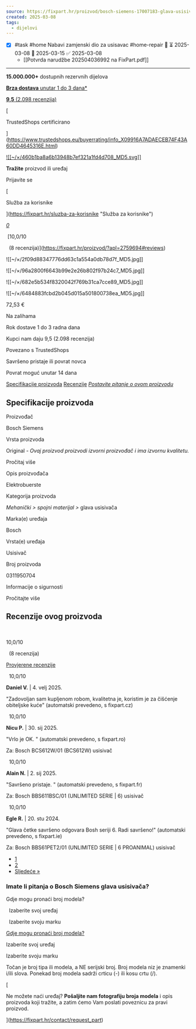 ```yaml
---
source: https://fixpart.hr/proizvod/bosch-siemens-17007183-glava-usisivaca?apl=2759694
created: 2025-03-08
tags:
  - dijelovi
---
```

- [x] #task #home Nabavi zamjenski dio za usisavac #home-repair 🔼 ⏳ 2025-03-08 📅 2025-03-15 ✅ 2025-03-08
	- [[Potvrda narudžbe 202504036992 na FixPart.pdf]]
___

**15.000.000+** dostupnih rezervnih dijelova

[**Brza dostava** unutar 1 do 3 dana\*](https://fixpart.hr/dostava)

[**9,5** (2.098 recenzija)](https://www.trustedshops.eu/buyerrating/info_X09916A7ADAECEB74F43A60DD4645316E.html)

[

TrustedShops certificirano

](https://www.trustedshops.eu/buyerrating/info_X09916A7ADAECEB74F43A60DD4645316E.html)

[![[~/×/460b1ba8a6b13948b7ef321a1fd4d708_MD5.svg]]](https://fixpart.hr/)

**Tražite** proizvod ili uređaj

Prijavite se

[

Služba za korisnike

](https://fixpart.hr/sluzba-za-korisnike "Služba za korisnike")

[*0*](https://fixpart.hr/checkout/cart)

 [10,0/10

  (8 recenzija)](https://fixpart.hr/proizvod/?apl=2759694#reviews)

![[~/×/2f09d88347776dd63c1a554a0db78d7f_MD5.jpg]]

![[~/×/96a2800f6643b99e2e26b802f97b24c7_MD5.jpg]]

![[~/×/682e5b534f8320042f769b31ca7cce89_MD5.jpg]]

![[~/×/6484883fcbd2b045d015a501800738ea_MD5.jpg]]

72,53 €

Na zalihama

  
Rok dostave 1 do 3 radna dana

Kupci nam daju 9,5 (2.098 recenzija)

Povezano s TrustedShops

Savršeno pristaje ili povrat novca

Povrat moguć unutar 14 dana

[Specifikacije proizvoda](https://fixpart.hr/proizvod/?apl=2759694#specifications) [Recenzije](https://fixpart.hr/proizvod/?apl=2759694#reviews) [*Postavite pitanje o ovom proizvodu*](https://fixpart.hr/contact/request_part?product=0311950704&appId=2759694)

## Specifikacije proizvoda

Proizvođač

Bosch Siemens

Vrsta proizvoda

Original *- Ovaj proizvod proizvodi izvorni proizvođač i ima izvornu kvalitetu.*

Pročitaj više

Opis proizvođača

Elektrobuerste

Kategorija proizvoda

*Mehanički >* *spojni materijal >* glava usisivača

Marka(e) uređaja

Bosch

Vrsta(e) uređaja

Usisivač

Broj proizvoda

0311950704

Informacije o sigurnosti

Pročitajte više

## Recenzije ovog proizvoda

 

10,0/10

  (8 recenzija)

[Provjerene recenzije](https://www.trustedshops.eu/buyerrating/info_X09916A7ADAECEB74F43A60DD4645316E.html)

  10,0/10

**Daniel V.** | 4. velj 2025.

"Zadovoljan sam kupljenom robom, kvalitetna je, koristim je za čišćenje obiteljske kuće" (automatski prevedeno, s fixpart.cz)

  10,0/10

**Nicu P.** | 30. sij 2025.

"Vrlo je OK. " (automatski prevedeno, s fixpart.ro)

Za: Bosch BCS612W/01 (BCS612W) usisivač

  10,0/10

**Alain N.** | 2. sij 2025.

"Savršeno pristaje. " (automatski prevedeno, s fixpart.fr)

Za: Bosch BBS611BSC/01 (UNLIMITED SERIE | 6) usisivač

  10,0/10

**Egle R.** | 20. stu 2024.

"Glava četke savršeno odgovara Bosh seriji 6. Radi savršeno!" (automatski prevedeno, s fixpart.ie)

Za: Bosch BBS61PET2/01 (UNLIMITED SERIE | 6 PROANIMAL) usisivač

- [1](https://fixpart.hr/proizvod/?apl=2759694#)
- [2](https://fixpart.hr/proizvod/?apl=2759694#)
- [Sljedeće »](https://fixpart.hr/proizvod/?apl=2759694#)

### Imate li pitanja o Bosch Siemens glava usisivača?

Gdje mogu pronaći broj modela?

&nbsp; Izaberite svoj uređaj

&nbsp; Izaberite svoju marku

[Gdje mogu pronaći broj modela?](https://fixpart.hr/proizvod/?apl=2759694#model-number-help)

Izaberite svoj uređaj

Izaberite svoju marku

Točan je broj tipa ili modela, a NE serijski broj. Broj modela niz je znamenki i/ili slova. Ponekad broj modela sadrži crticu (-) ili kosu crtu (/).

[

Ne možete naći uređaj? **Pošaljite nam fotografiju broja modela** i opis proizvoda koji tražite, a zatim ćemo Vam poslati poveznicu za pravi proizvod.

](https://fixpart.hr/contact/request_part)